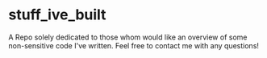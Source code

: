 # stuff_ive_built
A Repo solely dedicated to those whom would like an overview of some non-sensitive code I've written.  Feel free to contact me with any questions!
